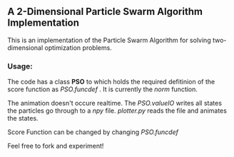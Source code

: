 <h2> A 2-Dimensional Particle Swarm Algorithm Implementation </h2>

This is an implementation of the Particle Swarm Algorithm for solving two-dimensional optimization problems. 


<h3> Usage: </h3>

The code has a class **PSO** to which holds the required defitinion of the score function as *PSO.funcdef* . It is currently the *_norm_* function.



The animation doesn't occure realtime. The *PSO.valueIO* writes all states the particles go through to a *npy* file. *plotter.py* reads the file and animates the states. 


Score Function can be changed by changing *PSO.funcdef*


Feel free to fork and experiment! 




